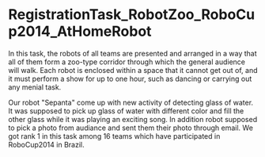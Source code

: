 # RegistrationTask_RobotZoo_RoboCup2014_AtHomeRobot

In this task, the robots of all teams are presented and arranged in a way that all of them form a zoo-type corridor through which the general audience will walk. Each robot is enclosed within a space that it cannot get out of, and it must perform a show for up to one hour, such as dancing or
carrying out any menial task.

Our robot "Sepanta" come up with new activity of detecting glass of water. 
It was supposed to pick up glass of water with different color and fill the other glass while it was playing an exciting song.
In addition robot supposed to pick a photo from audiance and sent them their photo through email.
We got rank 1 in this task among 16 teams which have participated in RoboCup2014 in Brazil.


